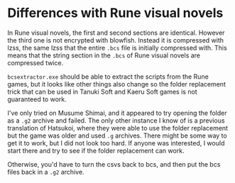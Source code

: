﻿# Differences with Rune visual novels

In Rune visual novels, the first and second sections are identical. However the third one is not encrypted with blowfish. Instead it is compressed with lzss, the same lzss that the entire `.bcs` file is initially compressed with. This means that the string section in the `.bcs` of Rune visual novels are compressed twice.

`bcsextractor.exe` should be able to extract the scripts from the Rune games, but it looks like other things also change so the folder replacement trick that can be used in Tanuki Soft and Kaeru Soft games is not guaranteed to work.

I've only tried on Musume Shimai, and it appeared to try opening the folder as a `.g2` archive and failed. The only other instance I know of is a previous translation of Hatsukoi, where they were able to use the folder replacement but the game was older and used `.g` archives.
There might be some way to get it to work, but I did not look too hard. If anyone was interested, I would start there and try to see if the folder replacement can work.

Otherwise, you'd have to turn the csvs back to bcs, and then put the bcs files back in a `.g2` archive.
